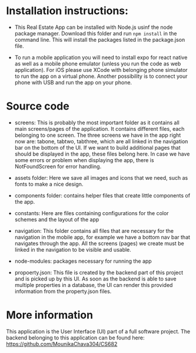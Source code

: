 # Installation instructions:

* This Real Estate App can be installed with Node.js usinf the node package manager. Download this folder and run ```npm install``` in the command line. This will install the packages listed in the package.json file.

* To run a mobile application you will need to install expo for react native as well as a mobile phone emulator (unless you run the code as web application). For iOS please use XCode with belonging phone simulator to run the app on a virtual phone. Another possibility is to connect your phone with USB and run the app on your phone.

# Source code

* screens: This is probably the most important folder as it contains all main screens/pages of the application. It contains different files, each belonging to one screen. The three screens we have in the app right now are: tabone, tabtwo, tabthree, which are all linked in the navigation bar on the bottom of the UI. If we want to build additional pages that should be displayed in the app, these files belong here. In case we have some errors or problem when displaying the app, there is NotFoundScreen for error handling.

* assets folder: Here we save all images and icons that we need, such as fonts to make a nice design.

* components folder: contains helper files that create little components of the app.

* constants: Here are files containing configurations for the color schemes and the layout of the app

* navigation: This folder contains all files that are necessary for the navigation in the mobile app, for example we have a bottom nav bar that navigates through the app. All the screens (pages) we create must be linked in the navigation to be visible and usable.

* node-modules: packages necessary for running the app

* propoerty.json: This file is created by the backend part of this project and is picked up by this UI. As soon as the backend is able to save multiple properties in a database, the UI can render this provided information from the property.json files.

# More information

This application is the User Interface (UI) part of a full software project. The backend belonging to this application can be found here: https://github.com/MounikaChava304/CS682
